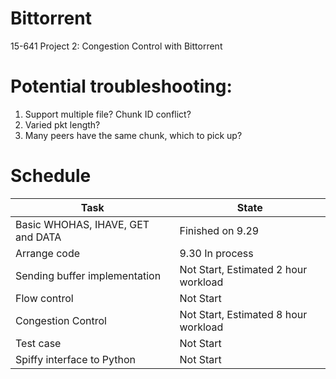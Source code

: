 # Bittorrent
15-641 Project 2: Congestion Control with Bittorrent

# Potential troubleshooting:
1. Support multiple file? Chunk ID conflict?
2. Varied pkt length?
3. Many peers have the same chunk, which to pick up?

# Schedule
|Task|State
|----|----|
|Basic WHOHAS, IHAVE, GET and DATA|Finished on 9.29
|Arrange code|9.30 In process
|Sending buffer implementation|Not Start, Estimated 2 hour workload
|Flow control|Not Start
|Congestion Control|Not Start, Estimated 8 hour workload
|Test case|Not Start
|Spiffy interface to Python|Not Start
